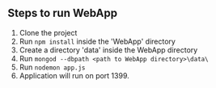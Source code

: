 ## Steps to run WebApp
1. Clone the project
2. Run `npm install` inside the 'WebApp' directory
3. Create a directory 'data' inside the WebApp directory
3. Run `mongod --dbpath <path to WebApp directory>\data\`
4. Run `nodemon app.js`
5. Application will run on port 1399.
